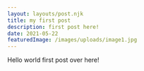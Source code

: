 ```yaml
---
layout: layouts/post.njk
title: my first post
description: first post here!
date: 2021-05-22
featuredImage: /images/uploads/image1.jpg
---
```


Hello world first post over here!